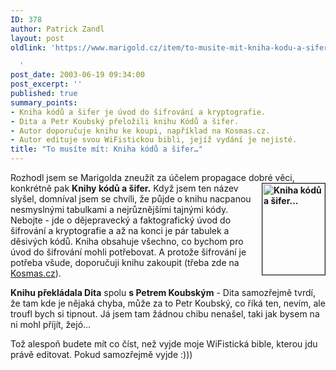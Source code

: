 ```yaml
---
ID: 378
author: Patrick Zandl
layout: post
oldlink: 'https://www.marigold.cz/item/to-musite-mit-kniha-kodu-a-sifer

  '
post_date: 2003-06-19 09:34:00
post_excerpt: ''
published: true
summary_points:
- Kniha kódů a šifer je úvod do šifrování a kryptografie.
- Dita a Petr Koubský přeložili knihu Kódů a šifer.
- Autor doporučuje knihu ke koupi, například na Kosmas.cz.
- Autor edituje svou WiFistickou bibli, jejíž vydání je nejisté.
title: "To musíte mít: Kniha kódů a šifer…"
---
```


<p>
Rozhodl jsem se Marigolda zneužít za účelem propagace dobré věci, konkrétně pak <STRONG>Knihy <IMG height=146 alt="Kniha kódů a šifer..." src="/wp-content/uploads/knihakodu.gif" width=100 align=right border=1>kódů a šifer.</STRONG> Když jsem ten název slyšel, domníval jsem se chvíli, že půjde o knihu nacpanou nesmyslnými tabulkami a nejrůznějšími tajnými kódy. Nebojte - jde o dějepravecký a faktografický úvod do šifrování a kryptografie a až na konci je pár tabulek a děsivých kódů. Kniha obsahuje všechno, co bychom pro úvod do šifrování mohli potřebovat. A protože šifrování je potřeba všude, doporučuji knihu zakoupit (třeba zde na <A href="http://www.kosmas.cz/detail.asp?cislo=104038" target=_blank>Kosmas.cz</A>). </p>

<p>
<STRONG>Knihu překládala Dita</STRONG> spolu <STRONG>s Petrem Koubským</STRONG> - Dita samozřejmě tvrdí, že tam kde je nějaká chyba, může za to Petr Koubský, co říká ten, nevím, ale troufl bych si tipnout. Já jsem tam žádnou chibu nenašel, taki jak bysem na ni mohl příjít, žejó...</p>

<p>
Tož alespoň budete mít co číst, než vyjde moje WiFistická bible, kterou jdu právě editovat. Pokud samozřejmě vyjde :)))</p>